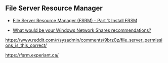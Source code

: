 ## File Server Resource Manager
- [File Server Resource Manager (FSRM) - Part 1: Install FRSM](https://4sysops.com/archives/file-server-resource-manager-fsrm-part-1-install-frsm/)

- [What would be your Windows Network Shares recommendations?](https://www.reddit.com/r/sysadmin/comments/91a2e6/what_would_be_your_windows_network_shares/)

https://www.reddit.com/r/sysadmin/comments/9brz0z/file_server_permissions_is_this_correct/

https://fsrm.experiant.ca/
